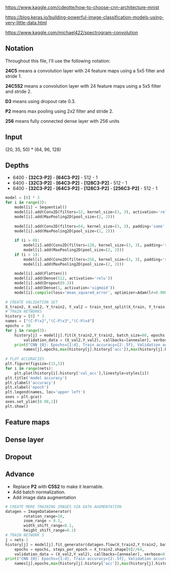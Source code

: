 https://www.kaggle.com/cdeotte/how-to-choose-cnn-architecture-mnist

https://blog.keras.io/building-powerful-image-classification-models-using-very-little-data.html

https://www.kaggle.com/michael422/spectrogram-convolution

## Notation
Throughout this file, I'll use the following notation:

**24C5** means a convolution layer with 24 feature maps using a 5x5 filter and stride 1.

**24C5S2** means a convolution layer with 24 feature maps using a 5x5 filter and stride 2.

**D3** means using dropout rate 0.3.

**P2** means max pooling using 2x2 filter and stride 2.

**256** means fully connected dense layer with 256 units

## Input
(20, 35, 50) * (64, 96, 128)

## Depths
* 6400 - **[32C3-P2]** - **[64C3-P2]** - 512 - 1
* 6400 - **[32C3-P2]** - **[64C3-P2]** - **[128C3-P2]** - 512 - 1
* 6400 - **[32C3-P2]** - **[64C3-P2]** - **[128C3-P2]** - **[256C3-P2]** - 512 - 1

```python
model = [0] * 3
for i in range(3):
    model[i] = Sequential()
    model[i].add(Conv2D(filters=32, kernel_size=(3, 3), activation='relu', padding='same', input_shape=(50, 128, 2)))
    model[i].add(MaxPooling2D(pool_size=(2, 2)))
    
    model[i].add(Conv2D(filters=64, kernel_size=(3, 3), padding='same', activation='relu'))
    model[i].add(MaxPooling2D(pool_size=(2, 2)))
    
    if (i > 0):
        model[i].add(Conv2D(filters=128, kernel_size=(3, 3), padding='same', activation='relu'))
        model[i].add(MaxPooling2D(pool_size=(2, 2)))
    if (i > 1):
        model[i].add(Conv2D(filters=256, kernel_size=(3, 3), padding='same', activation='relu'))
        model[i].add(MaxPooling2D(pool_size=(2, 2)))
    
    model[i].add(Flatten())
    model[i].add(Dense(512, activation='relu'))
    model[i].add(Dropout(0.3))
    model[i].add(Dense(1, activation='sigmoid'))
    model[i].compile(loss='mean_squared_error', optimizer=Adam(lr=0.0005, beta_1=0.9, beta_2=0.999), metrics=['accuracy'])
    
# CREATE VALIDATION SET
X_train2, X_val2, Y_train2, Y_val2 = train_test_split(X_train, Y_train, test_size = 0.333)
# TRAIN NETWORKS
history = [0] * 3
names = ["(C-P)x2","(C-P)x3","(C-P)x4"]
epochs = 30
for j in range(3):
    history[j] = model[j].fit(X_train2,Y_train2, batch_size=80, epochs = epochs, 
        validation_data = (X_val2,Y_val2), callbacks=[annealer], verbose=0)
    print("CNN {0}: Epochs={1:d}, Train accuracy={2:.5f}, Validation accuracy={3:.5f}".format(
        names[j],epochs,max(history[j].history['acc']),max(history[j].history['val_acc']) ))
        
# PLOT ACCURACIES
plt.figure(figsize=(15,5))
for i in range(nets):
    plt.plot(history[i].history['val_acc'],linestyle=styles[i])
plt.title('model accuracy')
plt.ylabel('accuracy')
plt.xlabel('epoch')
plt.legend(names, loc='upper left')
axes = plt.gca()
axes.set_ylim([0.98,1])
plt.show()
```

## Feature maps

## Dense layer

## Dropout

## Advance
* Replace **P2** with **C5S2** to make it learnable. 
* Add batch normalization.
* Add image data augmentation
```python
# CREATE MORE TRAINING IMAGES VIA DATA AUGMENTATION
datagen = ImageDataGenerator(
        rotation_range=10,  
        zoom_range = 0.1,  
        width_shift_range=0.1, 
        height_shift_range=0.1)
# TRAIN NETWORK 5
j = nets-1
history[j] = model[j].fit_generator(datagen.flow(X_train2,Y_train2, batch_size=64), 
    epochs = epochs, steps_per_epoch = X_train2.shape[0]//64,
    validation_data = (X_val2,Y_val2), callbacks=[annealer], verbose=0)
print("CNN {0}: Epochs={1:d}, Train accuracy={2:.5f}, Validation accuracy={3:.5f}".format(
    names[j],epochs,max(history[j].history['acc']),max(history[j].history['val_acc']) ))
```
